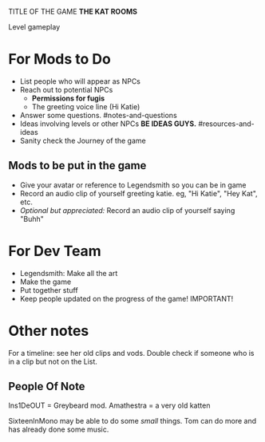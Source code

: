 
TITLE OF THE GAME
**THE KAT ROOMS**


Level gameplay

# For Mods to Do
- List people who will appear as NPCs
- Reach out to potential NPCs
	- **Permissions for fugis**
	- The greeting voice line (Hi Katie)
- Answer some questions. #notes-and-questions
- Ideas involving levels or other NPCs **BE IDEAS GUYS.** #resources-and-ideas
- Sanity check the Journey of the game

## Mods to be put in the game
- Give your avatar or reference to Legendsmith so you can be in game
- Record an audio clip of yourself greeting katie. eg, "Hi Katie", "Hey Kat", etc.
- *Optional but appreciated:* Record an audio clip of yourself saying "Buhh"
# For Dev Team
- Legendsmith: Make all the art
- Make the game
- Put together stuff
- Keep people updated on the progress of the game! IMPORTANT!
# Other notes
For a timeline: see her old clips and vods.
Double check if someone who is in a clip but not on the List.
## People Of Note
Ins1DeOUT = Greybeard mod.
Amathestra = a very old katten

SixteenInMono may be able to do some *small* things.
Tom can do more and has already done some music.
